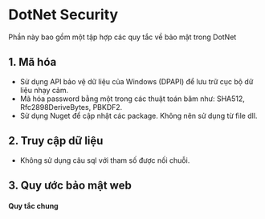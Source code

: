 ﻿# DotNet Security

Phần này bao gồm một tập hợp các quy tắc về bảo mật trong DotNet

## 1. Mã hóa
- Sử dụng API bảo vệ dữ liệu của Windows (DPAPI) để lưu trữ cục bộ dữ liệu nhạy cảm.
- Mã hóa password bằng một trong các thuật toán băm như: SHA512, Rfc2898DeriveBytes, PBKDF2.
- Sử dụng Nuget để cập nhật các package. Không nên sử dụng từ file dll.

## 2. Truy cập dữ liệu
- Không sử dụng câu sql với tham số được nối chuỗi.

## 3. Quy ước bảo mật web
#### Quy tắc chung



